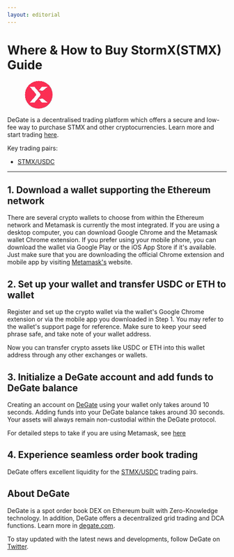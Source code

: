 ```yaml
---
layout: editorial
---
```


# Where & How to Buy StormX(STMX) Guide

<figure><img src="../.gitbook/assets/stmx_0xa62cc35625b0c8dc1faea39d33625bb4c15bd71c1725603336088.jpg" alt="STMX" width="64" style="border-radius: 50%;"><figcaption></figcaption></figure>

DeGate is a decentralised trading platform which offers a secure and low-fee way to purchase STMX and other cryptocurrencies. Learn more and start trading [here](https://app.degate.com/trade/USDC/0xa62cc35625b0c8dc1faea39d33625bb4c15bd71c?utm_source=howtobuy).&#x20;

Key trading pairs:

* [STMX/USDC](https://app.degate.com/trade/USDC/0xa62cc35625b0c8dc1faea39d33625bb4c15bd71c?utm_source=howtobuy)

***

## 1. Download a wallet supporting the Ethereum network

There are several crypto wallets to choose from within the Ethereum network and Metamask is currently the most integrated. If you are using a desktop computer, you can download Google Chrome and the Metamask wallet Chrome extension. If you prefer using your mobile phone, you can download the wallet via Google Play or the iOS App Store if it's available. Just make sure that you are downloading the official Chrome extension and mobile app by visiting [Metamask's](https://metamask.io/) website.

## 2. Set up your wallet and transfer USDC or ETH to wallet

Register and set up the crypto wallet via the wallet's Google Chrome extension or via the mobile app you downloaded in Step 1. You may refer to the wallet's support page for reference. Make sure to keep your seed phrase safe, and take note of your wallet address.&#x20;

Now you can transfer crypto assets like USDC or ETH into this wallet address through any other exchanges or wallets.

## 3. Initialize a DeGate account and add funds to DeGate balance

Creating an account on [DeGate](https://app.degate.com/?utm_source=STMX_howtobuy) using your wallet only takes around 10 seconds. Adding funds into your DeGate balance takes around 30 seconds. Your assets will always remain non-custodial within the DeGate protocol.

For detailed steps to take if you are using Metamask, see [here](https://docs.degate.com/v/product_en/main-features/wallet-connectivity/metamask)

## 4. Experience seamless order book trading

DeGate offers excellent liquidity for the [STMX/USDC](https://app.degate.com/trade/USDC/0xa62cc35625b0c8dc1faea39d33625bb4c15bd71c?utm_source=howtobuy) trading pairs.&#x20;

## About DeGate

DeGate is a spot order book DEX on Ethereum built with Zero-Knowledge technology. In addition, DeGate offers a decentralized grid trading and DCA functions. Learn more in [degate.com](https://degate.com/?utm_source=STMX_howtobuy).

To stay updated with the latest news and developments, follow DeGate on [Twitter](https://twitter.com/degatedex).
